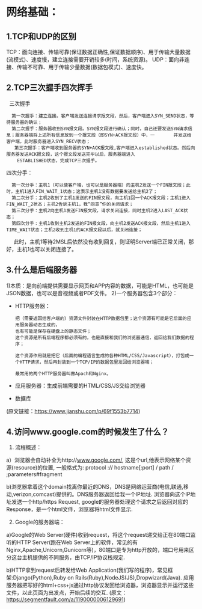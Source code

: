 # 网络基础：
## 1.TCP和UDP的区别
TCP：面向连接、传输可靠(保证数据正确性,保证数据顺序)、用于传输大量数据(流模式)、速度慢，建立连接需要开销较多(时间，系统资源)。
UDP：面向非连接、传输不可靠、用于传输少量数据(数据包模式)、速度快。
## 2.TCP三次握手四次挥手
  
  三次握手
 
      第一次握手：建立连接。客户端发送连接请求报文段，然后，客户端进入SYN_SEND状态，等待服务器的确认；
      第二次握手：服务器收到SYN报文段。SYN报文段进行确认；同时，自己还要发送SYN请求信息；服务器端将上述所有信息放到一个报文段（即SYN+ACK报文段）中，一       并发送给客户端，此时服务器进入SYN_RECV状态；
       第三次握手：客户端收到服务器的SYN+ACK报文段,客户端进入established状态。然后向服务器发送ACK报文段，这个报文段发送完毕以后，服务器端进入    
        ESTABLISHED状态，完成TCP三次握手。

  四次分手：

      第一次分手：主机1（可以使客户端，也可以是服务器端）向主机2发送一个FIN报文段；此时，主机1进入FIN_WAIT_1状态；这表示主机1没有数据要发送给主机2了；
      第二次分手：主机2收到了主机1发送的FIN报文段，向主机1回一个ACK报文段；主机1进入FIN_WAIT_2状态；主机2告诉主机1，我“同意”你的关闭请求；
      第三次分手：主机2向主机1发送FIN报文段，请求关闭连接，同时主机2进入LAST_ACK状态；
      第四次分手：主机1收到主机2发送的FIN报文段，向主机2发送ACK报文段，然后主机1进入TIME_WAIT状态；主机2收到主机1的ACK报文段以后，就关闭连接；
      此时，主机1等待2MSL后依然没有收到回复，则证明Server端已正常关闭，那好，主机1也可以关闭连接了。

## 3.什么是后端服务器
1)本质：是向前端提供需要显示网页和APP内容的数据，可能是HTML，也可能是JSON数据，也可以是音视频或者PDF文件。
2)一个服务器包含3个部分：

* HTTP服务器：

      把（需要返回给客户端的）资源文件封装在HTTP数据包里；这个资源有可能是它后面的应用服务器动态生成的，
      也有可能是保存在硬盘上的静态文件；
      这个资源是所有后端程序都必须有的，也是直接和我们的浏览器通信，返回给我们数据的程序；

      这个资源作用就是把它（后面的编程语言生成的各种HTML/CSS/Javascript），打包成一个HTTP请求，然后再封装到一个TCP/IP的数据包里发回给浏览器端；

      最常用的两个HTTP服务器叫做Apach和Nginx。

* 应用服务器：生成前端需要的HTML/CSS/JS交给浏览器
* 数据库

(原文链接：https://www.jianshu.com/p/69f1553b7714)

## 4.访问www.google.com的时候发生了什么？

1) 流程概述：
  
  a）浏览器会自动补全为http://www.google.com/, 这是个url,他表示网络某个资源(resource)的位置, 
  一般格式为: protocol :// hostname[:port] / path / ;parameters#fragment

  b)浏览器拿着这个domain找离你最近的DNS，DNS是网络运营商(电信,联通,移动,verizon,comcast)提供的。DNS服务器返回给我一个IP地址.
  浏览器向这个IP地址发送一个http/https Request, google的服务器处理这个请求之后返回对应的Response，是一个html文件，浏览器将html文件显示.

2) Google的服务器端：

a)Google的Web Server(硬件)收到request，将这个request递交给正在80端口监听的HTTP Server(跑在Web Server上的软件，常见的有Nginx,Apache,Unicorn,Gunicorn等)，80端口是专为http开放的，端口号用来区分这台主机提供的不同服务，由TCP/IP协议栈规定.

 b)HTTP拿到request后转发给Web Application(我们写的程序)，常见框架:Django(Python),Ruby on Rails(Ruby),NodeJS(JS),Dropwizard(Java).
应用服务器把写好的html+css+js通过http协议发回给浏览器，浏览器显示并运行这些文件，以此页面为出发点，开始后续的交互.
(原文：https://segmentfault.com/a/1190000006129691)
